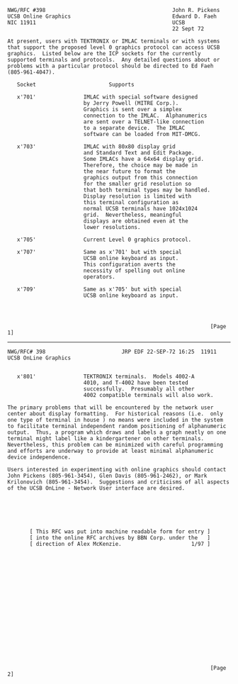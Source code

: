     NWG/RFC #398                                        John R. Pickens
    UCSB Online Graphics                                Edward D. Faeh
    NIC 11911                                           UCSB
                                                        22 Sept 72

    At present, users with TEKTRONIX or IMLAC terminals or with systems
    that support the proposed level 0 graphics protocol can access UCSB
    graphics.  Listed below are the ICP sockets for the currently
    supported terminals and protocols.  Any detailed questions about or
    problems with a particular protocol should be directed to Ed Faeh
    (805-961-4047).

       Socket                       Supports

       x'701'               IMLAC with special software designed
                            by Jerry Powell (MITRE Corp.).
                            Graphics is sent over a simplex
                            connection to the IMLAC.  Alphanumerics
                            are sent over a TELNET-like connection
                            to a separate device.  The IMLAC
                            software can be loaded from MIT-DMCG.

       x'703'               IMLAC with 80x80 display grid
                            and Standard Text and Edit Package.
                            Some IMLACs have a 64x64 display grid.
                            Therefore, the choice may be made in
                            the near future to format the
                            graphics output from this connection
                            for the smaller grid resolution so
                            that both terminal types may be handled.
                            Display resolution is limited with
                            this terminal configuration as
                            normal UCSB terminals have 1024x1024
                            grid.  Nevertheless, meaningful
                            displays are obtained even at the
                            lower resolutions.

       x'705'               Current Level 0 graphics protocol.

       x'707'               Same as x'701' but with special
                            UCSB online keyboard as input.
                            This configuration averts the
                            necessity of spelling out online
                            operators.

       x'709'               Same as x'705' but with special
                            UCSB online keyboard as input.




                                                                    [Page 1]

------------------------------------------------------------------------

``` newpage
NWG/RFC# 398                        JRP EDF 22-SEP-72 16:25  11911
UCSB OnLine Graphics


   x'801'               TEKTRONIX terminals.  Models 4002-A
                        4010, and T-4002 have been tested
                        successfully.  Presumably all other
                        4002 compatible terminals will also work.

The primary problems that will be encountered by the network user
center about display formatting.  For historical reasons (i.e.  only
one type of terminal in house ) no means were included in the system
to facilitate terminal independent random positioning of alphanumeric
output.  Thus, a program which draws and labels a graph neatly on one
terminal might label like a kindergartener on other terminals.
Nevertheless, this problem can be minimized with careful programming
and efforts are underway to provide at least minimal alphanumeric
device independence.

Users interested in experimenting with online graphics should contact
John Pickens (805-961-3454), Glen Davis (805-961-2462), or Mark
Krilonovich (805-961-3454).  Suggestions and criticisms of all aspects
of the UCSB OnLine - Network User interface are desired.






       [ This RFC was put into machine readable form for entry ]
       [ into the online RFC archives by BBN Corp. under the   ]
       [ direction of Alex McKenzie.                      1/97 ]



















                                                                [Page 2]
```
